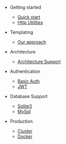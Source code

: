- Getting started

  - [Quick start](quickstart.md)
  - [Http Utilities](utilities.md)

- Templating
  - [Our approach](Template.md)
  

- Architecture
  - [Architecture Support](architecture.md)

- Authentication
  - [Basic Auth](basic_auth.md)
  - [JWT](jwt.md)
  

- Database Support

  - [Sqlite3](sqlite3.md)
  - [MySql](mysql.md)
  

- Production

  - [Cluster](intoproduction.md)
  - [Docker](docker.md)
  

